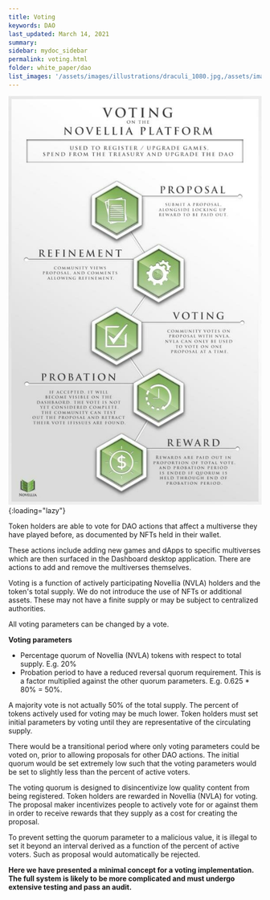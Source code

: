 ```yaml
---
title: Voting
keywords: DAO
last_updated: March 14, 2021
summary: 
sidebar: mydoc_sidebar
permalink: voting.html
folder: white_paper/dao
list_images: '/assets/images/illustrations/draculi_1080.jpg,/assets/images/illustrations/laurence_the_duelist_1080.png,/assets/images/illustrations/iscara_the_ten_thousand_guns_1080.png,/assets/images/illustrations/alpha_draculi_1080.png'
---
```

![Voting](/assets/infographics/Novellia_Voting_Infographics.jpg){:loading="lazy"}



Token holders are able to vote for DAO actions that affect a multiverse they have played before, as documented by NFTs held in their wallet.

These actions include adding new games and dApps to specific multiverses which are then surfaced in the Dashboard desktop application. There are actions to add and remove the multiverses themselves.

Voting is a function of actively participating Novellia (NVLA) holders and the token's total supply. We do not introduce the use of NFTs or additional assets. These may not have a finite supply or may be subject to centralized authorities.

All voting parameters can be changed by a vote.

**Voting parameters**
- Percentage quorum of Novellia (NVLA) tokens with respect to total supply. E.g. 20%
- Probation period to have a reduced reversal quorum requirement. This is a factor multiplied against the other quorum parameters. E.g. 0.625 \* 80% = 50%.

A majority vote is not actually 50% of the total supply. The percent of tokens actively used for voting may be much lower. Token holders must set initial parameters by voting until they are
representative of the circulating supply.

There would be a transitional period where only voting parameters could be voted on, prior to allowing proposals for other DAO actions. The initial quorum would be set extremely low such that the voting parameters would be set to slightly less than the percent of active voters.

The voting quorum is designed to disincentivize low quality content from being registered. Token holders are rewarded in Novellia (NVLA) for voting. The proposal maker incentivizes people to actively vote for or against them in order to receive rewards that they supply as a cost for creating the proposal.

To prevent setting the quorum parameter to a malicious value, it is illegal to set it beyond an interval derived as a function of the percent of active voters. Such as proposal would automatically be rejected.

**Here we have presented a minimal concept for a voting implementation. The full system is likely to be more complicated and must undergo extensive testing and pass an audit.**

